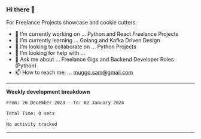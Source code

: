 ### Hi there 👋 



For Freelance Projects showcase and cookie cutters.

- 🔭 I’m currently working on ... Python and React Freelance Projects
- 🌱 I’m currently learning ... Golang and Kafka Driven Design
- 👯 I’m looking to collaborate on ... Python Projects
- 🤔 I’m looking for help with ...
- 💬 Ask me about ... Freelance Gigs and Backend Developer Roles (Python)
- 📫 How to reach me: ... muggo.sam@gmail.com
---------
**Weekly development breakdown**
<!--START_SECTION:waka-->

```txt
From: 26 December 2023 - To: 02 January 2024

Total Time: 0 secs

No activity tracked
```

<!--END_SECTION:waka-->

----------


